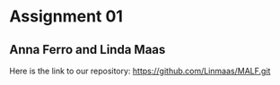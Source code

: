 # Assignment 01
## Anna Ferro and Linda Maas

Here is the link to our repository:  https://github.com/Linmaas/MALF.git

